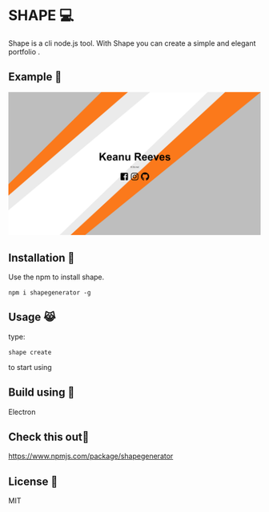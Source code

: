 
# SHAPE :computer:

Shape is a cli node.js tool. With Shape you can create a simple and elegant portfolio .
## Example :floppy_disk:
![screen](https://raw.githubusercontent.com/makoteq/SHAPE/master/screen_example.PNG)
## Installation :clap:

Use the npm to install shape.

```
npm i shapegenerator -g
```

## Usage :joy_cat:
type:
```
shape create
```
to start using
## Build using :milky_way:
Electron
## Check this out:japanese_goblin:
https://www.npmjs.com/package/shapegenerator
## License :dog:
MIT
